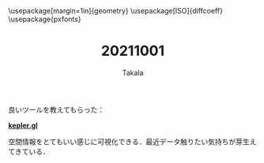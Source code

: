 ﻿---
title: 20211001
yesterday: 20210930
tomorrow: 20211002
days: 644
author: Takala
header-includes:
  - \usepackage[margin=1in]{geometry}
  - \usepackage[ISO]{diffcoeff}
  - \usepackage{pxfonts}
---



良いツールを教えてもらった：


**[kepler.gl](https://kepler.gl/)**


空間情報をとてもいい感じに可視化できる．最近データ触りたい気持ちが芽生えてきている．


